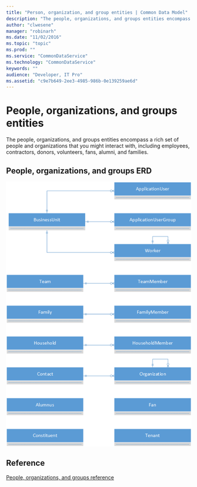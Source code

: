 ```yaml
---
title: "Person, organization, and group entities | Common Data Model"
description: "The people, organizations, and groups entities encompass a rich set of people and organizations that you might interact with."
author: "clwesene"
manager: "robinarh"
ms.date: "11/02/2016"
ms.topic: "topic"
ms.prod: ""
ms.service: "CommonDataService"
ms.technology: "CommonDataService"
keywords: ""
audience: "Developer, IT Pro"
ms.assetid: "c9e7b649-2ee3-4985-986b-0e139259ae6d"
---
```


# People, organizations, and groups entities

The people, organizations, and groups entities encompass a rich set of people and organizations that you might interact with, including employees, contractors, donors, volunteers, fans, alumni, and families.

## People, organizations, and groups ERD

![People ERD](media/person-organization-group.png "People ERD")

## Reference

[People, organizations, and groups reference](entity-tables/person-organization-group.md "People, organizations, and groups reference")
